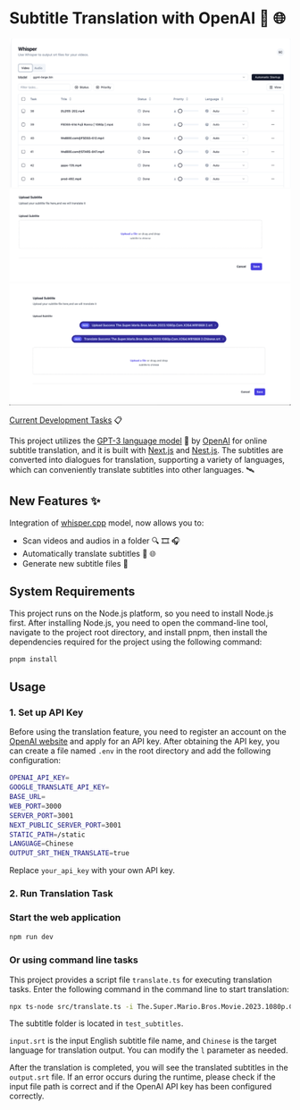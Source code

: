 # Subtitle Translation with OpenAI :speech_balloon: :globe_with_meridians:

![whisper_preview](pictures/whisper_preview.png)
![preview](pictures/preview.png)
![preview-translated](pictures/preview2.png)

[Current Development Tasks](https://hqwuzhaoyi.notion.site/gpt-subtitle-b1eed463063a484f93bdfca91277fc3a?pvs=4) :clipboard:

This project utilizes the [GPT-3 language model](https://openai.com/gpt-3/) :brain: by [OpenAI](https://openai.com/) for online subtitle translation, and it is built with [Next.js](https://nextjs.org/) and [Nest.js](https://nestjs.com/). The subtitles are converted into dialogues for translation, supporting a variety of languages, which can conveniently translate subtitles into other languages. :artificial_satellite:

## New Features :sparkles:

Integration of [whisper.cpp](https://github.com/ggerganov/whisper.cpp) model, now allows you to:

- Scan videos and audios in a folder :mag: :film_strip: :headphones:
- Automatically translate subtitles :speech_balloon: :globe_with_meridians:
- Generate new subtitle files :page_with_curl:

## System Requirements

This project runs on the Node.js platform, so you need to install Node.js first. After installing Node.js, you need to open the command-line tool, navigate to the project root directory, and install pnpm, then install the dependencies required for the project using the following command:

```sh
pnpm install
```

## Usage

### 1. Set up API Key

Before using the translation feature, you need to register an account on the [OpenAI website](https://beta.openai.com/signup/) and apply for an API key. After obtaining the API key, you can create a file named `.env` in the root directory and add the following configuration:

```sh
OPENAI_API_KEY=
GOOGLE_TRANSLATE_API_KEY=
BASE_URL=
WEB_PORT=3000
SERVER_PORT=3001
NEXT_PUBLIC_SERVER_PORT=3001
STATIC_PATH=/static
LANGUAGE=Chinese
OUTPUT_SRT_THEN_TRANSLATE=true
```

Replace `your_api_key` with your own API key.

### 2. Run Translation Task

### Start the web application

```sh
npm run dev
```

### Or using command line tasks

This project provides a script file `translate.ts` for executing translation tasks. Enter the following command in the command line to start translation:

```sh
npx ts-node src/translate.ts -i The.Super.Mario.Bros.Movie.2023.1080p.Cam.X264.Will1869.srt -o output.srt -l Chinese
```

The subtitle folder is located in `test_subtitles`.

`input.srt` is the input English subtitle file name, and `Chinese` is the target language for translation output. You can modify the `l` parameter as needed.

After the translation is completed, you will see the translated subtitles in the `output.srt` file. If an error occurs during the runtime, please check if the input file path is correct and if the OpenAI API key has been configured correctly.
